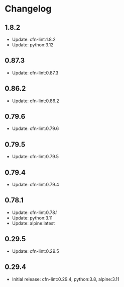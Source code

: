 # Changelog

## 1.8.2

- Update: cfn-lint:1.8.2
- Update: python:3.12

## 0.87.3

- Update: cfn-lint:0.87.3

## 0.86.2

- Update: cfn-lint:0.86.2

## 0.79.6

- Update: cfn-lint:0.79.6

## 0.79.5

- Update: cfn-lint:0.79.5

## 0.79.4

- Update: cfn-lint:0.79.4

## 0.78.1

- Update: cfn-lint:0.78.1
- Update: python:3.11
- Update: alpine:latest

## 0.29.5

- Update: cfn-lint:0.29.5

## 0.29.4

- Initial release: cfn-lint:0.29.4, python:3.8, alpine:3.11
